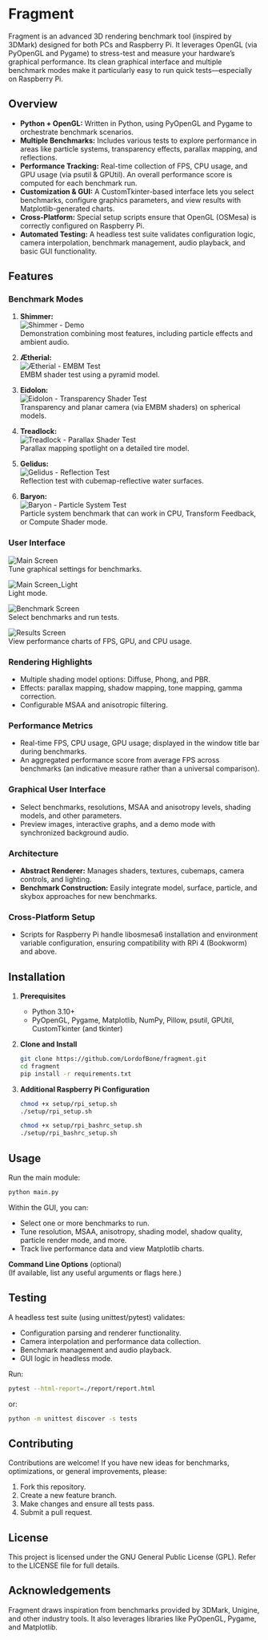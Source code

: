 # Fragment

Fragment is an advanced 3D rendering benchmark tool (inspired by 3DMark) designed for both PCs and Raspberry Pi. It
leverages OpenGL (via PyOpenGL and Pygame) to stress-test and measure your hardware’s graphical performance. Its clean
graphical interface
and multiple benchmark modes make it particularly easy to run quick tests—especially on Raspberry Pi.

## Overview

- **Python + OpenGL:** Written in Python, using PyOpenGL and Pygame to orchestrate benchmark scenarios.
- **Multiple Benchmarks:** Includes various tests to explore performance in areas like particle systems, transparency
  effects, parallax mapping, and reflections.
- **Performance Tracking:** Real-time collection of FPS, CPU usage, and GPU usage (via psutil & GPUtil). An overall
  performance score is computed for each benchmark run.
- **Customization & GUI:** A CustomTkinter-based interface lets you select benchmarks, configure graphics parameters,
  and view results with Matplotlib-generated charts.
- **Cross-Platform:** Special setup scripts ensure that OpenGL (OSMesa) is correctly configured on Raspberry Pi.
- **Automated Testing:** A headless test suite validates configuration logic, camera interpolation, benchmark
  management, audio playback, and basic GUI functionality.

## Features

### Benchmark Modes

1. **Shimmer:**  
   ![Shimmer - Demo](docs/images/Shimmer%20-%20Demo.png)  
   Demonstration combining most features, including particle effects and ambient audio.

2. **Ætherial:**  
   ![Ætherial - EMBM Test](docs/images/Ætherial%20-%20EMBM%20Test.png)  
   EMBM shader test using a pyramid model.

3. **Eidolon:**  
   ![Eidolon - Transparency Shader Test](docs/images/Eidolon%20-%20Transparency%20Shader%20Test.png)  
   Transparency and planar camera (via EMBM shaders) on spherical models.

4. **Treadlock:**  
   ![Treadlock - Parallax Shader Test](docs/images/Treadlock%20-%20Parallax%20Shader%20Test.png)  
   Parallax mapping spotlight on a detailed tire model.

5. **Gelidus:**  
   ![Gelidus - Reflection Test](docs/images/Gelidus%20-%20Reflection%20Test.png)  
   Reflection test with cubemap-reflective water surfaces.

6. **Baryon:**  
   ![Baryon - Particle System Test](docs/images/Baryon%20-%20Particle%20System%20Test.png)  
   Particle system benchmark that can work in CPU, Transform Feedback, or Compute Shader mode.

### User Interface

![Main Screen](docs/images/main_screen_dark_mode.png)  
Tune graphical settings for benchmarks.

![Main Screen_Light](docs/images/main_screen_light_mode.png)  
Light mode.

![Benchmark Screen](docs/images/benchmark_screen.png)  
Select benchmarks and run tests.

![Results Screen](docs/images/results_screen.png)  
View performance charts of FPS, GPU, and CPU usage.

### Rendering Highlights

- Multiple shading model options: Diffuse, Phong, and PBR.
- Effects: parallax mapping, shadow mapping, tone mapping, gamma correction.
- Configurable MSAA and anisotropic filtering.

### Performance Metrics

- Real-time FPS, CPU usage, GPU usage; displayed in the window title bar during benchmarks.
- An aggregated performance score from average FPS across benchmarks (an indicative measure rather than a universal
  comparison).

### Graphical User Interface

- Select benchmarks, resolutions, MSAA and anisotropy levels, shading models, and other parameters.
- Preview images, interactive graphs, and a demo mode with synchronized background audio.

### Architecture

- **Abstract Renderer:** Manages shaders, textures, cubemaps, camera controls, and lighting.
- **Benchmark Construction:** Easily integrate model, surface, particle, and skybox approaches for new benchmarks.

### Cross-Platform Setup

- Scripts for Raspberry Pi handle libosmesa6 installation and environment variable configuration, ensuring compatibility
  with RPi 4 (Bookworm) and above.

## Installation

1. **Prerequisites**
   - Python 3.10+
   - PyOpenGL, Pygame, Matplotlib, NumPy, Pillow, psutil, GPUtil, CustomTkinter (and tkinter)

2. **Clone and Install**
   ```sh
   git clone https://github.com/LordofBone/fragment.git
   cd fragment
   pip install -r requirements.txt
   ```

3. **Additional Raspberry Pi Configuration**
   ```sh
   chmod +x setup/rpi_setup.sh
   ./setup/rpi_setup.sh

   chmod +x setup/rpi_bashrc_setup.sh
   ./setup/rpi_bashrc_setup.sh
   ```

## Usage

Run the main module:
```sh
python main.py
```

Within the GUI, you can:

- Select one or more benchmarks to run.
- Tune resolution, MSAA, anisotropy, shading model, shadow quality, particle render mode, and more.
- Track live performance data and view Matplotlib charts.

**Command Line Options** (optional)  
(If available, list any useful arguments or flags here.)

## Testing

A headless test suite (using unittest/pytest) validates:

- Configuration parsing and renderer functionality.
- Camera interpolation and performance data collection.
- Benchmark management and audio playback.
- GUI logic in headless mode.

Run:
```sh
pytest --html-report=./report/report.html
```

or:
```sh
python -m unittest discover -s tests
```

## Contributing

Contributions are welcome! If you have new ideas for benchmarks, optimizations, or general improvements, please:

1. Fork this repository.
2. Create a new feature branch.
3. Make changes and ensure all tests pass.
4. Submit a pull request.

## License

This project is licensed under the GNU General Public License (GPL). Refer to the LICENSE file for full details.

## Acknowledgements

Fragment draws inspiration from benchmarks provided by 3DMark, Unigine, and other industry tools. It also leverages
libraries like PyOpenGL, Pygame, and Matplotlib.
